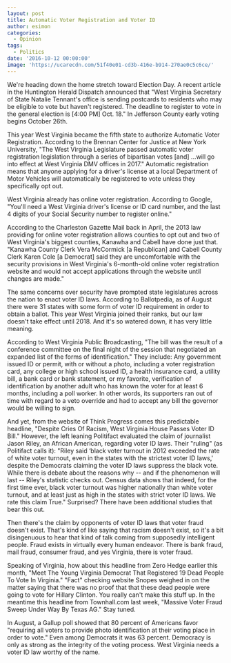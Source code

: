 ```yaml
---
layout: post
title: Automatic Voter Registration and Voter ID
author: esimon
categories:
  - Opinion
tags:
  - Politics
date: '2016-10-12 00:00:00'
image: 'https://ucarecdn.com/51f40e01-cd3b-416e-b914-270ae0c5c6ce/'
---
```

We're heading down the home stretch toward Election Day. A recent article in the Huntington Herald Dispatch announced that "West Virginia Secretary of State Natalie Tennant's office is sending postcards to residents who may be eligible to vote but haven't registered. The deadline to register to vote in the general election is [4:00 PM] Oct. 18." In Jefferson County early voting begins October 26th. 

This year West Virginia became the fifth state to authorize Automatic Voter Registration. According to the Brennan Center for Justice at New York University, "The West Virginia Legislature passed automatic voter registration legislation through a series of bipartisan votes [and] ...will go into effect at West Virginia DMV offices in 2017." Automatic registration means that anyone applying for a driver's license at a local Department of Motor Vehicles will automatically be registered to vote unless they specifically opt out. 

West Virginia already has online voter registration. According to Google, "You'll need a West Virginia driver's license or ID card number, and the last 4 digits of your Social Security number to register online." 

According to the Charleston Gazette Mail back in April, the 2013 law providing for online voter registration allows counties to opt out and two of West Virginia's biggest counties, Kanawha and Cabell have done just that. "Kanawha County Clerk Vera McCormick [a Republican] and Cabell County Clerk Karen Cole [a Democrat] said they are uncomfortable with the security provisions in West Virginia's 6-month-old online voter registration website and would not accept applications through the website until changes are made."

The same concerns over security have prompted state legislatures across the nation to enact voter ID laws. According to Ballotpedia, as of August there were 31 states with some form of voter ID requirement in order to obtain a ballot. This year West Virginia joined their ranks, but our law doesn't take effect until 2018. And it's so watered down, it has very little meaning. 

According to West Virginia Public Broadcasting, "The bill was the result of a conference committee on the final night of the session that negotiated an expanded list of the forms of identification." They include: Any government issued ID or permit, with or without a photo, including a voter registration card, any college or high school issued ID, a health insurance card, a utility bill, a bank card or bank statement, or my favorite, verification of identification by another adult who has known the voter for at least 6 months, including a poll worker. In other words, its supporters ran out of time with regard to a veto override and had to accept any bill the governor would be willing to sign. 

And yet, from the website of Think Progress comes this predictable headline, "Despite Cries Of Racism, West Virginia House Passes Voter ID Bill." However, the left leaning Politifact evaluated the claim of journalist Jason Riley, an African American, regarding voter ID laws. Their "ruling" (as Politifact calls it): "Riley said ‘black voter turnout in 2012 exceeded the rate of white voter turnout, even in the states with the strictest voter ID laws,' despite the Democrats claiming the voter ID laws suppress the black vote. While there is debate about the reasons why -- and if the phenomenon will last -- Riley's statistic checks out. Census data shows that indeed, for the first time ever, black voter turnout was higher nationally than white voter turnout, and at least just as high in the states with strict voter ID laws. We rate this claim True." Surprised? There have been additional studies that bear this out. 

Then there's the claim by opponents of voter ID laws that voter fraud doesn't exist. That's kind of like saying that racism doesn't exist, so it's a bit disingenuous to hear that kind of talk coming from supposedly intelligent people. Fraud exists in virtually every human endeavor. There is bank fraud, mail fraud, consumer fraud, and yes Virginia, there is voter fraud.

Speaking of Virginia, how about this headline from Zero Hedge earlier this month, "Meet The Young Virginia Democrat That Registered 19 Dead People To Vote In Virginia." "Fact" checking website Snopes weighed in on the matter saying that there was no proof that that these dead people were going to vote for Hillary Clinton. You really can't make this stuff up. In the meantime this headline from Townhall.com last week, "Massive Voter Fraud Sweep Under Way By Texas AG." Stay tuned. 

In August, a Gallup poll showed that 80 percent of Americans favor "requiring all voters to provide photo identification at their voting place in order to vote." Even among Democrats it was 63 percent. Democracy is only as strong as the integrity of the voting process. West Virginia needs a voter ID law worthy of the name. 

